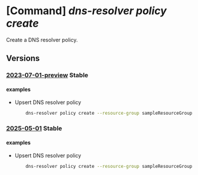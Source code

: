 # [Command] _dns-resolver policy create_

Create a DNS resolver policy.

## Versions

### [2023-07-01-preview](/Resources/mgmt-plane/L3N1YnNjcmlwdGlvbnMve30vcmVzb3VyY2Vncm91cHMve30vcHJvdmlkZXJzL21pY3Jvc29mdC5uZXR3b3JrL2Ruc3Jlc29sdmVycG9saWNpZXMve30=/2023-07-01-preview.xml) **Stable**

<!-- mgmt-plane /subscriptions/{}/resourcegroups/{}/providers/microsoft.network/dnsresolverpolicies/{} 2023-07-01-preview -->

#### examples

- Upsert DNS resolver policy
    ```bash
        dns-resolver policy create --resource-group sampleResourceGroup --dns-resolver-policy-name sampleDnsResolverPolicy --location westus2 --tags "{key1:value1}"
    ```

### [2025-05-01](/Resources/mgmt-plane/L3N1YnNjcmlwdGlvbnMve30vcmVzb3VyY2Vncm91cHMve30vcHJvdmlkZXJzL21pY3Jvc29mdC5uZXR3b3JrL2Ruc3Jlc29sdmVycG9saWNpZXMve30=/2025-05-01.xml) **Stable**

<!-- mgmt-plane /subscriptions/{}/resourcegroups/{}/providers/microsoft.network/dnsresolverpolicies/{} 2025-05-01 -->

#### examples

- Upsert DNS resolver policy
    ```bash
        dns-resolver policy create --resource-group sampleResourceGroup --dns-resolver-policy-name sampleDnsResolverPolicy --location westus2 --tags "{key1:value1}"
    ```
